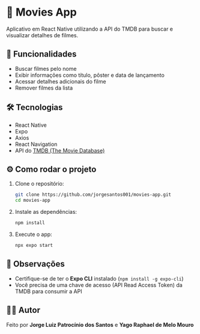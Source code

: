 # 📱 Movies App

Aplicativo em React Native utilizando a API do TMDB para buscar e visualizar detalhes de filmes.

## 🚀 Funcionalidades

- Buscar filmes pelo nome
- Exibir informações como título, pôster e data de lançamento
- Acessar detalhes adicionais do filme
- Remover filmes da lista

## 🛠️ Tecnologias

- React Native
- Expo
- Axios
- React Navigation
- API do [TMDB (The Movie Database)](https://www.themoviedb.org/)

## ⚙️ Como rodar o projeto

1. Clone o repositório:
   ```bash
   git clone https://github.com/jorgesantos001/movies-app.git
   cd movies-app
   ```

2. Instale as dependências:
   ```bash
   npm install
   ```

3. Execute o app:
   ```bash
   npx expo start
   ```

## 📌 Observações

- Certifique-se de ter o **Expo CLI** instalado (`npm install -g expo-cli`)
- Você precisa de uma chave de acesso (API Read Access Token) da TMDB para consumir a API

## 👨‍💻 Autor

Feito por **Jorge Luiz Patrocínio dos Santos** e **Yago Raphael de Melo Mouro**
